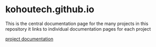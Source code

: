 # kohoutech.github.io

This is the central documentation page for the many projects in this repository
it links to individual documentation pages for each project

<a href="https://kohoutech.github.io/">project documentation</a><br/>

